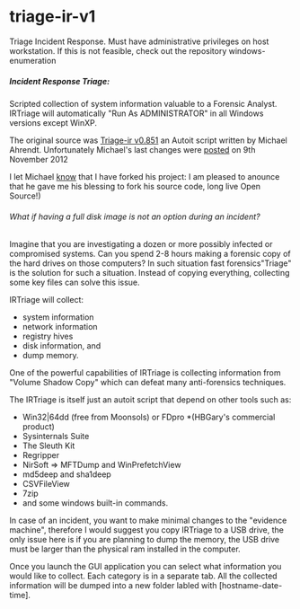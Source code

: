 # triage-ir-v1
Triage Incident Response.  Must have administrative privileges on host workstation.  If this is not feasible, check out the repository windows-enumeration

##### Incident Response Triage:
Scripted collection of system information valuable to a Forensic Analyst. 
IRTriage will automatically "Run As ADMINISTRATOR" in all Windows versions except WinXP.

The original source was [Triage-ir v0.851](https://code.google.com/p/triage-ir/) an Autoit script written by Michael Ahrendt.
Unfortunately Michael's last changes were [posted](http://mikeahrendt.blogspot.ca/2012/01/automated-triage-utility.html) on 9th November 2012

I let Michael [know](http://mikeahrendt.blogspot.com/2012/01/automated-triage-utility.html?showComment=1455628200788#c6111030418808145121) that I have forked his project:
I am pleased to anounce that he gave me his blessing to fork his source code, long live Open Source!)

###### What if having a full disk image is not an option during an incident?
Imagine that you are investigating a dozen or more possibly infected or compromised systems.
Can you spend 2-8 hours making a forensic copy of the hard drives on those computers?
In such situation fast forensics\"Triage" is the solution for such a situation.
Instead of copying everything, collecting some key files can solve this issue.

IRTriage will collect:
- system information
- network information
- registry hives
- disk information, and
- dump memory.

One of the powerful capabilities of IRTriage is collecting information from "Volume Shadow Copy" which can defeat many anti-forensics techniques.

The IRTriage is itself just an autoit script that depend on other tools such as:
- Win32|64dd (free from Moonsols) or FDpro *(HBGary's commercial product)
- Sysinternals Suite
- The Sleuth Kit
- Regripper
- NirSoft => MFTDump and WinPrefetchView
- md5deep and sha1deep
- CSVFileView
- 7zip
- and some windows built-in commands.

In case of an incident, you want to make minimal changes to the "evidence machine", therefore I would suggest you copy IRTriage to a USB drive, the only issue here is if you are planning to dump the memory, the USB drive must be larger than the physical ram installed in the computer.

Once you launch the GUI application you can select what information you would like to collect.
Each category is in a separate tab.
All the collected information will be dumped into a new folder labled with [hostname-date-time].
